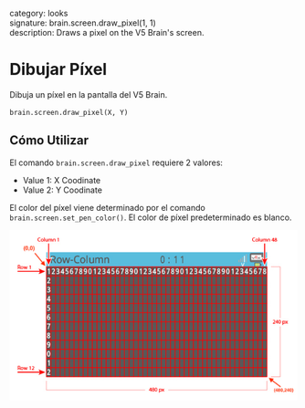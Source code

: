 category: looks  
signature: brain.screen.draw_pixel(1, 1)  
description: Draws a pixel on the V5 Brain's screen.

# Dibujar Píxel

Dibuja un píxel en la pantalla del V5 Brain.

```don
brain.screen.draw_pixel(X, Y)
```

## Cómo Utilizar

El comando `brain.screen.draw_pixel` requiere 2 valores:

* Value 1: X Coodinate
* Value 2: Y Coodinate

El color del píxel viene determinado por el comando `brain.screen.set_pen_color()`. El color de píxel predeterminado es blanco.

![brain_screen_info](v5_row_column_brain.jpg)

<advanced>
</advanced>
